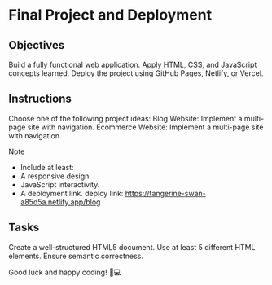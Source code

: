 # Final Project and Deployment

## Objectives
Build a fully functional web application.
Apply HTML, CSS, and JavaScript concepts learned.
Deploy the project using GitHub Pages, Netlify, or Vercel.

## Instructions
Choose one of the following project ideas:
Blog Website: Implement a multi-page site with navigation.
Ecommerce Website: Implement a multi-page site with navigation.

>[!NOTE]
> - Include at least:
> - A responsive design.
> - JavaScript interactivity.
> - A deployment link.
    deploy link: https://tangerine-swan-a85d5a.netlify.app/blog

## Tasks

Create a well-structured HTML5 document.
Use at least 5 different HTML elements.
Ensure semantic correctness.

Good luck and happy coding! 🚀💻

